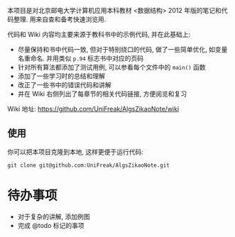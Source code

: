 
本项目是对北京邮电大学计算机应用本科教材 <数据结构> 2012 年版的笔记和代码整理. 用来自查和备考快速浏览用.

代码和 Wiki 内容均主要来源于教科书中的示例代码, 并在此基础上:
- 尽量保持和书中代码一致, 但对于特别绕口的代码, 做了一些简单优化, 如变量名重命名. 并用类似 `p.94` 标志书中对应的页码
- 针对所有算法都添加了测试用例, 可以参看每个文件中的 `main()` 函数
- 添加了一些学习时的总结和理解
- 改正了一些书中的错误代码和讲解
- 并在 Wiki 右侧列出了每章节的相关代码链接, 方便阅览和复习

Wiki 地址: <https://github.com/UniFreak/AlgsZikaoNote/wiki>

## 使用

你可以把本项目克隆到本地, 这样更便于运行代码:

`git clone git@github.com:UniFreak/AlgsZikaoNote.git`

# 待办事项
- 对于复杂的讲解, 添加例图
- 完成 @todo 标记的事项
